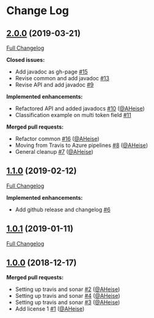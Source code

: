 # Change Log

## [2.0.0](https://github.com/bakdata/dedupe/tree/2.0.0) (2019-03-21)
[Full Changelog](https://github.com/bakdata/dedupe/compare/1.1.0...2.0.0)

**Closed issues:**

- Add javadoc as gh\-page [\#15](https://github.com/bakdata/dedupe/issues/15)
- Revise common and add javadoc [\#13](https://github.com/bakdata/dedupe/issues/13)
- Revise API and add javadoc [\#9](https://github.com/bakdata/dedupe/issues/9)

**Implemented enhancements:**

- Refactored API and added javadocs [\#10](https://github.com/bakdata/dedupe/pull/10) ([@AHeise](https://github.com/AHeise))
- Classification example on multi token field [\#11](https://github.com/bakdata/dedupe/issues/11)

**Merged pull requests:**

- Refactor common [\#16](https://github.com/bakdata/dedupe/pull/16) ([@AHeise](https://github.com/AHeise))
- Moving from Travis to Azure pipelines [\#8](https://github.com/bakdata/dedupe/pull/8) ([@AHeise](https://github.com/AHeise))
- General cleanup [\#7](https://github.com/bakdata/dedupe/pull/7) ([@AHeise](https://github.com/AHeise))

## [1.1.0](https://github.com/bakdata/dedupe/tree/1.1.0) (2019-02-12)
[Full Changelog](https://github.com/bakdata/dedupe/compare/1.0.1...1.1.0)

**Implemented enhancements:**

- Add github release and changelog [\#6](https://github.com/bakdata/dedupe/issues/6)

## [1.0.1](https://github.com/bakdata/dedupe/tree/1.0.1) (2019-01-11)
[Full Changelog](https://github.com/bakdata/dedupe/compare/1.0.0...1.0.1)


## [1.0.0](https://github.com/bakdata/dedupe/tree/1.0.0) (2018-12-17)

**Merged pull requests:**

- Setting up travis and sonar [\#2](https://github.com/bakdata/dedupe/pull/2) ([@AHeise](https://github.com/AHeise))
- Setting up travis and sonar [\#4](https://github.com/bakdata/dedupe/pull/4) ([@AHeise](https://github.com/AHeise))
- Setting up travis and sonar [\#3](https://github.com/bakdata/dedupe/pull/3) ([@AHeise](https://github.com/AHeise))
- Add license 1 [\#1](https://github.com/bakdata/dedupe/pull/1) ([@AHeise](https://github.com/AHeise))
